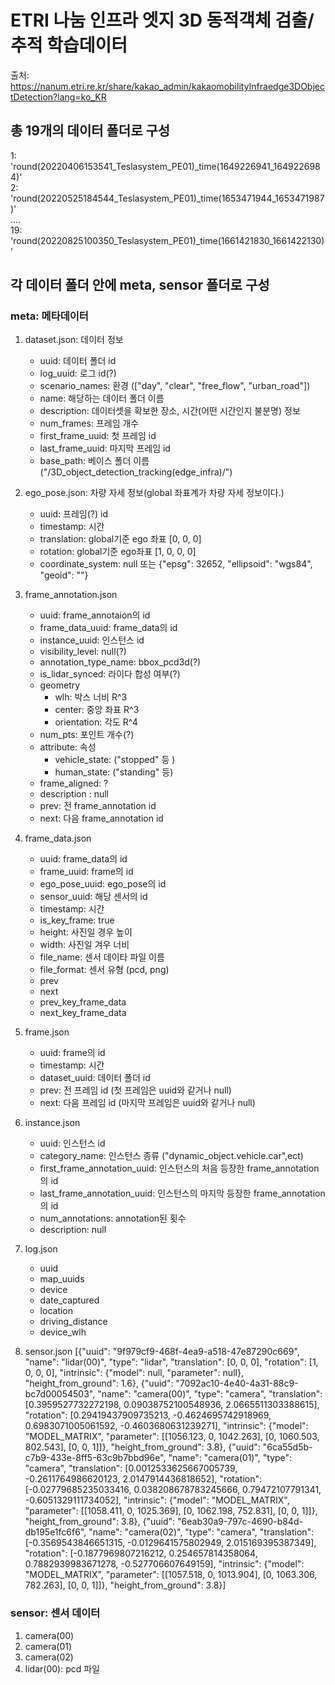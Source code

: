 # ETRI 나눔 인프라 엣지 3D 동적객체 검출/추적 학습데이터
출처: https://nanum.etri.re.kr/share/kakao_admin/kakaomobilityInfraedge3DObjectDetection?lang=ko_KR

## 총 19개의 데이터 폴더로 구성

1: 'round(20220406153541_Teslasystem_PE01)_time(1649226941_1649226984)'
<br/> 
2: 'round(20220525184544_Teslasystem_PE01)_time(1653471944_1653471987)'
<br/> 
\.\.\.\.
<br/> 
19: 'round(20220825100350_Teslasystem_PE01)_time(1661421830_1661422130)'

## 각 데이터 폴더 안에 meta, sensor 폴더로 구성
### meta: 메타데이터
1. dataset.json: 데이터 정보
    * uuid: 데이터 폴더 id
    * log_uuid: 로그 id(?)
    * scenario_names: 환경 (["day", "clear", "free_flow", "urban_road"])
    * name: 해당하는 데이터 폴더 이름
    * description: 데이터셋을 확보한 장소, 시간(어떤 시간인지 불분명) 정보
    * num_frames: 프레임 개수
    * first_frame_uuid: 첫 프레임 id
    * last_frame_uuid: 마지막 프레임 id
    * base_path: 베이스 폴더 이름 ("/3D_object_detection_tracking(edge_infra)/")
  
2. ego_pose.json: 차량 자세 정보(global 좌표계가 차량 자세 정보이다.)
    * uuid: 프레임(?) id
    * timestamp: 시간
    * translation: global기준 ego 좌표 [0, 0, 0]
    * rotation: global기준 ego좌표 [1, 0, 0, 0]
    * coordinate_system: null 또는  {"epsg": 32652, "ellipsoid": "wgs84", "geoid": ""}
3. frame_annotation.json
    * uuid: frame_annotaion의 id
    * frame_data_uuid: frame_data의 id
    * instance_uuid: 인스턴스 id
    * visibility_level: null(?)
    * annotation_type_name: bbox_pcd3d(?)
    * is_lidar_synced: 라이다 합성 여부(?)
    * geometry
        * wlh: 박스 너비 R^3
        * center: 중앙 좌표 R^3
        * orientation: 각도 R^4
    * num_pts: 포인트 개수(?)
    * attribute: 속성
        * vehicle_state: ("stopped" 등 )
        * human_state: ("standing" 등)
    * frame_aligned: ?
    * description : null
    * prev: 전 frame_annotation id
    * next: 다음 frame_annotation id
4. frame_data.json
    * uuid: frame_data의 id
    * frame_uuid: frame의 id
    * ego_pose_uuid: ego_pose의 id
    * sensor_uuid: 해당 센서의 id
    * timestamp: 시간
    * is_key_frame: true
    * height: 사진일 경우 높이
    * width: 사진일 겨우 너비
    * file_name: 센서 데이타 파일 이름
    * file_format: 센서 유형 (pcd, png)
    * prev
    * next
    * prev_key_frame_data
    * next_key_frame_data
5. frame.json
    * uuid: frame의 id
    * timestamp: 시간
    * dataset_uuid: 데이터 폴더 id
    * prev: 전 프레임 id (첫 프레임은 uuid와 같거나 null)
    * next: 다음 프레임 id (마지막 프레임은 uuid와 같거나 null)
6. instance.json
    * uuid: 인스턴스 id
    * category_name: 인스턴스 종류 ("dynamic_object.vehicle.car",ect)
    * first_frame_annotation_uuid: 인스턴스의 처음 등장한 frame_annotation의 id
    * last_frame_annotation_uuid: 인스턴스의 마지막 등장한 frame_annotation의 id
    * num_annotations: annotation된 횟수
    * description: null
7. log.json
    * uuid
    * map_uuids
    * device
    * date_captured
    * location
    * driving_distance
    * device_wlh
8. sensor.json
    [{"uuid": "9f979cf9-468f-4ea9-a518-47e87290c669", "name": "lidar(00)", "type": "lidar", "translation": [0, 0, 0], "rotation": [1, 0, 0, 0], "intrinsic": {"model": null, "parameter": null}, "height_from_ground": 1.6}, 
     {"uuid": "7092ac10-4e40-4a31-88c9-bc7d00054503", "name": "camera(00)", "type": "camera", "translation": [0.3959527732272198, 0.09038752100548936, 2.0665511303388615], "rotation": [0.29419437909735213, -0.4624695742918969, 0.6983071005061592, -0.4603680631239271], "intrinsic": {"model": "MODEL_MATRIX", "parameter": [[1056.123, 0, 1042.263], [0, 1060.503, 802.543], [0, 0, 1]]}, "height_from_ground": 3.8}, 
     {"uuid": "6ca55d5b-c7b9-433e-8ff5-63c9b7bbd96e", "name": "camera(01)", "type": "camera", "translation": [0.0012533625667005739, -0.2611764986620123, 2.0147914436818652], "rotation": [-0.02779685235033416, 0.038208678783245666, 0.79472107791341, -0.6051329111734052], "intrinsic": {"model": "MODEL_MATRIX", "parameter": [[1058.411, 0, 1025.369], [0, 1062.198, 752.831], [0, 0, 1]]}, "height_from_ground": 3.8}, 
     {"uuid": "6eab30a9-797c-4690-b84d-db195e1fc6f6", "name": "camera(02)", "type": "camera", "translation": [-0.3569543846651315, -0.0129641575802949, 2.015169395387349], "rotation": [-0.1877969807216212, 0.254657814358064, 0.7882939983671278, -0.527706607649159], "intrinsic": {"model": "MODEL_MATRIX", "parameter": [[1057.518, 0, 1013.904], [0, 1063.306, 782.263], [0, 0, 1]]}, "height_from_ground": 3.8}]

### sensor: 센서 데이터
1. camera(00)<br/> 
2. camera(01)<br/> 
3. camera(02)<br/> 
4. lidar(00): pcd 파일